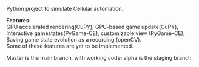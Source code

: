 Python project to simulate Cellular automation. <br>

<b>Features</b>:<br>
GPU accelerated rendering(CuPY), GPU-based game update(CuPY), Interactive gamestates(PyGame-CE), customizable view (PyGame-CE), Saving game state evolution as a recording (openCV).
<br>
Some of these features are yet to be implemented.

Master is the main branch, with working code; alpha is the staging branch.